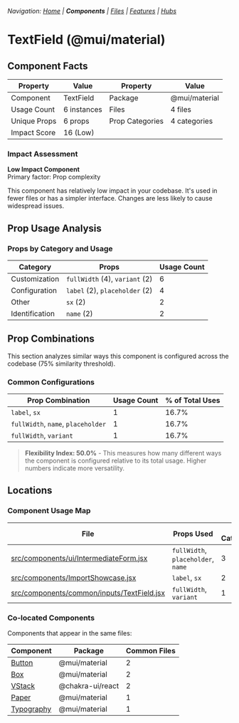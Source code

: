 
*Navigation: [Home](../../index.md) | **Components** | [Files](../../files.md) | [Features](../../features.md) | [Hubs](../../hubs.md)*



# TextField (@mui/material)

## Component Facts

| Property | Value | Property | Value |
|----------|-------|----------|-------|
| Component | TextField | Package | @mui/material |
| Usage Count | 6 instances | Files | 4 files |
| Unique Props | 6 props | Prop Categories | 4 categories |
| Impact Score | 16 (Low) | | |

### Impact Assessment

**Low Impact Component**  
Primary factor: Prop complexity

This component has relatively low impact in your codebase. It&#x27;s used in fewer files or has a simpler interface. Changes are less likely to cause widespread issues.

## Prop Usage Analysis

### Props by Category and Usage

| Category | Props | Usage Count |
|----------|-------|-------------|
| Customization | `fullWidth` (4), `variant` (2) | 6 |
| Configuration | `label` (2), `placeholder` (2) | 4 |
| Other | `sx` (2) | 2 |
| Identification | `name` (2) | 2 |

## Prop Combinations

This section analyzes similar ways this component is configured across the codebase (75% similarity threshold).

### Common Configurations

| Prop Combination | Usage Count | % of Total Uses |
|------------------|-------------|----------------|
| `label`, `sx` | 1 | 16.7% |
| `fullWidth`, `name`, `placeholder` | 1 | 16.7% |
| `fullWidth`, `variant` | 1 | 16.7% |

> **Flexibility Index: 50.0%** - This measures how many different ways the component is configured relative to its total usage. Higher numbers indicate more versatility.

## Locations

### Component Usage Map

| File | Props Used | Prop Categories |
|------|------------|----------------|
| [src/components/ui/IntermediateForm.jsx](https://github.com/star4beam/react-import-analyzer/blob/main/test-project/src/components/ui/IntermediateForm.jsx) | `fullWidth`, `placeholder`, `name` | 3 |
| [src/components/ImportShowcase.jsx](https://github.com/star4beam/react-import-analyzer/blob/main/test-project/src/components/ImportShowcase.jsx) | `label`, `sx` | 2 |
| [src/components/common/inputs/TextField.jsx](https://github.com/star4beam/react-import-analyzer/blob/main/test-project/src/components/common/inputs/TextField.jsx) | `fullWidth`, `variant` | 1 |

### Co-located Components
Components that appear in the same files:

| Component | Package | Common Files |
|-----------|---------|--------------|
| [Button](../@mui_material/Button.md) | @mui/material | 2 |
| [Box](../@mui_material/Box.md) | @mui/material | 2 |
| [VStack](../@chakra-ui_react/VStack.md) | @chakra-ui/react | 2 |
| [Paper](../@mui_material/Paper.md) | @mui/material | 1 |
| [Typography](../@mui_material/Typography.md) | @mui/material | 1 |
